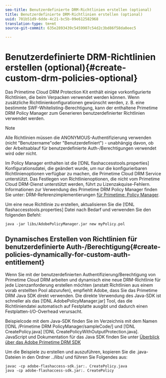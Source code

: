 ```yaml
---
seo-title: Benutzerdefinierte DRM-Richtlinien erstellen (optional)
title: Benutzerdefinierte DRM-Richtlinien erstellen (optional)
uuid: 701b51d9-6dde-4c21-bc5b-09e612582968
translation-type: tm+mt
source-git-commit: 635e2893439c5459907c54d2c3bd86f58da0eec5

---
```



# Benutzerdefinierte DRM-Richtlinien erstellen (optional){#create-custom-drm-policies-optional}

Das Primetime Cloud DRM Protection Kit enthält einige vorkonfigurierte Richtlinien, die beim Verpacken verwendet werden können. Wenn zusätzliche Richtlinienkonfigurationen gewünscht werden, z. B. eine bestimmte SWF-Whitelisting-Berechtigung, kann der enthaltene Primetime DRM Policy Manager zum Generieren benutzerdefinierter Richtlinien verwendet werden.

>[!NOTE]
>
>Alle Richtlinien müssen die ANONYMOUS-Authentifizierung verwenden (nicht &quot;Benutzername&quot;oder &quot;Benutzerdefiniert&quot;) - unabhängig davon, ob der Arbeitsablauf für benutzerdefinierte Auth-/Berechtigungen verwendet wird oder nicht.

Im Policy Manager enthalten ist die [!DNL flashaccesstools.properties] Konfigurationsdatei, die geändert wurde, um nur die konfigurierbaren Richtlinienoptionen verfügbar zu machen, die Primetime Cloud DRM Service unterstützt. Das Festlegen von Richtlinienoptionen, die nicht vom Primetime Cloud DRM-Dienst unterstützt werden, führt zu Lizenzakquise-Fehlern. Informationen zur Verwendung des Primetime DRM Policy Manager finden Sie unter: DRM-Referenzimplementierungen [für Primetime: Policy Manager](https://help.adobe.com/en_US/primetime/drm/5.3/reference_implementations/index.html#concept-DRM_Policy_Manager).

Um eine neue Richtlinie zu erstellen, aktualisieren Sie die [!DNL flashaccesstools.properties] Datei nach Bedarf und verwenden Sie den folgenden Befehl:

```
java -jar libs/AdobePolicyManager.jar new myPolicy.pol
```

## Dynamisches Erstellen von Richtlinien für benutzerdefinierte Auth-/Berechtigung{#create-policies-dynamically-for-custom-auth-entitlement}

Wenn Sie mit der benutzerdefinierten Authentifizierung/Berechtigung von Primetime Cloud DRM arbeiten und dynamisch eine neue DRM-Richtlinie für jede Lizenzanforderung erstellen möchten (anstatt Richtlinien aus einem vorab erstellten Pool abzurufen), empfiehlt Adobe, dass Sie das Primetime DRM Java SDK direkt verwenden. Die direkte Verwendung des Java-SDK ist schneller als das [!DNL AdobePolicyManager.jar] Tool, das die Richtliniendatei automatisch auf Festplatte ausgibt und dadurch einen Festplatten-I/O-Overhead verursacht.

Beispielcode mit dem Java-SDK finden Sie im Verzeichnis mit dem Namen [!DNL /Primetime DRM PolicyManager/sampleCode/] und [!DNL CreatePolicy.java] [!DNL CreatePolicyWithOutputProtection.java]. JavaScript und Dokumentation für das Java SDK finden Sie unter [Überblick über das Adobe Primetime DRM SDK](../../../digital-rights-management/drm-sdk-overview/overview.md)

Um die Beispiele zu erstellen und auszuführen, kopieren Sie die .java-Dateien in den Ordner ../libs/ und führen Sie Folgendes aus:

```
javac -cp adobe-flashaccess-sdk.jar:. CreatePolicy.java
java -cp adobe-flashaccess-sdk.jar:. CreatePolicy
```
